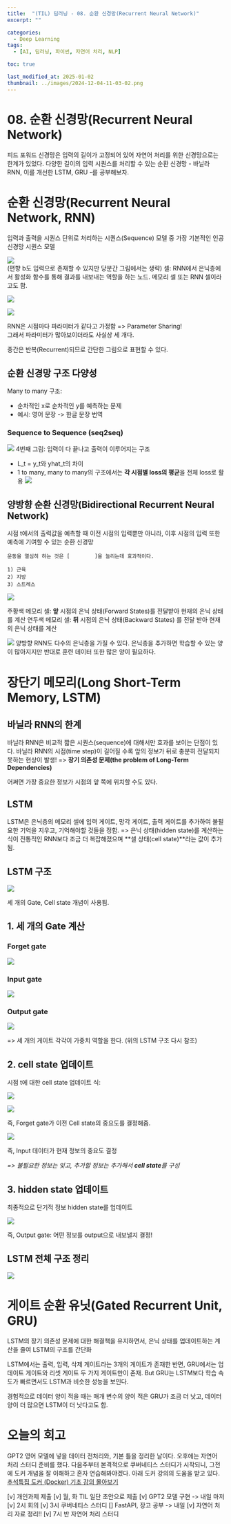 ```yaml
---
title:  "(TIL) 딥러닝 - 08. 순환 신경망(Recurrent Neural Network)"
excerpt: ""

categories:
  - Deep Learning
tags:
  - [AI, 딥러닝, 파이썬, 자연어 처리, NLP]

toc: true

last_modified_at: 2025-01-02
thumbnail: ../images/2024-12-04-11-03-02.png
---
```


# 08. 순환 신경망(Recurrent Neural Network)
피드 포워드 신경망은 입력의 길이가 고정되어 있어 자연어 처리를 위한 신경망으로는 한계가 있었다. 다양한 길이의 입력 시퀀스를 처리할 수 있는 순환 신경망 - 바닐라 RNN, 이를 개선한 LSTM, GRU -를 공부해보자.

# 순환 신경망(Recurrent Neural Network, RNN)
입력과 출력을 시퀀스 단위로 처리하는 시퀀스(Sequence) 모델 중 가장 기본적인 인공 신경망 시퀀스 모델

![](https://wikidocs.net/images/page/22886/rnn_image1_ver2.PNG)     
(편향 b도 입력으로 존재할 수 있지만 당분간 그림에서는 생략)
셀: RNN에서 은닉층에서 활성화 함수를 통해 결과를 내보내는 역할을 하는 노드. 메모리 셀 또는 RNN 셀이라고도 함.

![](/images/../../AI-Study-2024/images/2025-01-02-18-32-52.png)

![](/images/../../AI-Study-2024/images/2025-01-02-18-38-41.png)

RNN은 시점마다 파라미터가 같다고 가정함 => Parameter Sharing!   
그래서 파라미터가 많아보이더라도 사실상 세 개다.

중간은 반복(Recurrent)되므로 간단한 그림으로 표현할 수 있다.

## 순환 신경망 구조 다양성
Many to many 구조:
- 순차적인 x로 순차적인 y를 예측하는 문제
- 예시: 영어 문장 -> 한글 문장 번역

### Sequence to Sequence (seq2seq)
![](/images/../../AI-Study-2024/images/2025-01-02-18-41-57.png)
4번째 그림: 입력이 다 끝나고 출력이 이루어지는 구조

- L_t = y_t와 yhat_t의 차이
- 1 to many, many to many의 구조에서는 **각 시점별 loss의 평균**을 전체 loss로 활용
![](/images/../../AI-Study-2024/images/2025-01-02-18-52-32.png)

## 양방향 순환 신경망(Bidirectional Recurrent Neural Network)
시점 t에서의 출력값을 예측할 때 이전 시점의 입력뿐만 아니라, 이후 시점의 입력 또한 예측에 기여할 수 있는 순환 신경망

```
운동을 열심히 하는 것은 [        ]을 늘리는데 효과적이다.

1) 근육
2) 지방
3) 스트레스
```
![](https://wikidocs.net/images/page/22886/rnn_image5_ver2.PNG)

주황색 메모리 셀: **앞** 시점의 은닉 상태(Forward States)를 전달받아 현재의 은닉 상태를 계산
연두색 메모리 셀: **뒤** 시점의 은닉 상태(Backward States) 를 전달 받아 현재의 은닉 상태를 계산

![](https://wikidocs.net/images/page/22886/rnn_image6_ver3.PNG) 
양방향 RNN도 다수의 은닉층을 가질 수 있다. 은닉층을 추가하면 학습할 수 있는 양이 많아지지만 반대로 훈련 데이터 또한 많은 양이 필요하다.

# 장단기 메모리(Long Short-Term Memory, LSTM)
## 바닐라 RNN의 한계
바닐라 RNN은 비교적 짧은 시퀀스(sequence)에 대해서만 효과를 보이는 단점이 있다. 바닐라 RNN의 시점(time step)이 길어질 수록 앞의 정보가 뒤로 충분히 전달되지 못하는 현상이 발생! => **장기 의존성 문제(the problem of Long-Term Dependencies)**      

어쩌면 가장 중요한 정보가 시점의 앞 쪽에 위치할 수도 있다.

## LSTM
LSTM은 은닉층의 메모리 셀에 입력 게이트, 망각 게이트, 출력 게이트를 추가하여 불필요한 기억을 지우고, 기억해야할 것들을 정함. 
=> 은닉 상태(hidden state)를 계산하는 식이 전통적인 RNN보다 조금 더 복잡해졌으며 **셀 상태(cell state)**라는 값이 추가됨.  
## LSTM 구조
![](/images/../../AI-Study-2024/images/2025-01-02-19-25-59.png)

세 개의 Gate, Cell state 개념이 사용됨.

## 1. 세 개의 Gate 계산
### Forget gate 
![](/images/../../AI-Study-2024/images/2025-01-02-19-28-50.png)

### Input gate
![](/images/../../AI-Study-2024/images/2025-01-02-19-35-35.png)

### Output gate  
![](/images/../../AI-Study-2024/images/2025-01-02-19-37-08.png)

=> 세 개의 게이트 각각이 가중치 역할을 한다. (위의 LSTM 구조 다시 참조)

## 2. cell state 업데이트
시점 t에 대한 cell state 업데이트 식:

![](/images/../../AI-Study-2024/images/2025-01-02-19-45-24.png)


![](/images/../../AI-Study-2024/images/2025-01-02-19-42-46.png)

즉, Forget gate가 이전 Cell state의 중요도를 결정해줌.

![](/images/../../AI-Study-2024/images/2025-01-02-19-44-46.png)

즉, Input 데이터가 현재 정보의 중요도 결정

*=> 불필요한 정보는 잊고, 추가할 정보는 추가해서 **cell state**를 구성*

## 3. hidden state 업데이트
최종적으로 단기적 정보 hidden state를 업데이트

![](/images/../../AI-Study-2024/images/2025-01-02-19-49-48.png)

즉, Output gate: 어떤 정보를 output으로 내보낼지 결정!

## LSTM 전체 구조 정리
![](/images/../../AI-Study-2024/images/2025-01-02-19-52-50.png)

# 게이트 순환 유닛(Gated Recurrent Unit, GRU)
LSTM의 장기 의존성 문제에 대한 해결책을 유지하면서, 은닉 상태를 업데이트하는 계산을 줄여 LSTM의 구조를 간단화

LSTM에서는 출력, 입력, 삭제 게이트라는 3개의 게이트가 존재한 반면, GRU에서는 업데이트 게이트와 리셋 게이트 두 가지 게이트만이 존재. But GRU는 LSTM보다 학습 속도가 빠르면서도 LSTM과 비슷한 성능을 보인다.
 
경험적으로 데이터 양이 적을 때는 매개 변수의 양이 적은 GRU가 조금 더 낫고, 데이터 양이 더 많으면 LSTM이 더 낫다고도 함.

# 오늘의 회고
GPT2 영어 모델에 넣을 데이터 전처리와, 기본 틀을 정리한 날이다. 오후에는 자연어 처리 스터디 준비를 했다. 다음주부터 본격적으로 쿠버네티스 스터디가 시작되니, 그전에 도커 개념을 잘 이해하고 혼자 연습해봐야겠다. 아래 도커 강의의 도움을 받고 있다.   
[추석특집 도커 (Docker) 기초 강의 몰아보기](https://www.youtube.com/watch?v=IqnAiM1A0d8&list=PLlTylS8uB2fDLJRJCXqUowsOViG-ZKnWy&index=16)

[v] 개인과제 제출
[v] 월, 화 TIL 일단 초안으로 제출
[v] GPT2 모델 구현 -> 내일 마저
[v] 2시 회의
[v] 3시 쿠버네티스 스터디
[] FastAPI, 장고 공부 -> 내일
[v] 자연어 처리 자료 정리!!
[v] 7시 반 자연어 처리 스터디
